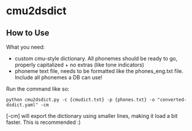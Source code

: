 # cmu2dsdict

## How to Use
What you need:
- custom cmu-style dictionary. All phonemes should be ready to go, properly capitalized + no extras (like tone indicators)
- phoneme text file, needs to be formatted like the phones_eng.txt file. Include all phonemes a DB can use!
  
Run the command like so:
```
python cmu2dsdict.py -c {cmudict.txt} -p {phones.txt} -o "converted-dsdict.yaml" -cm
```
[-cm] will export the dictionary using smaller lines, making it load a bit faster. This is recommended :)
